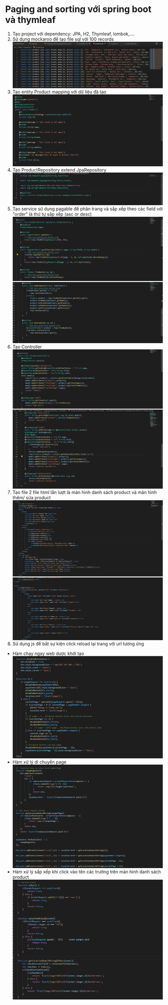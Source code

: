 # Paging and sorting với spring boot và thymleaf
1. Tạo project với dependency: JPA, H2, Thymleaf, lombok,.... 
2. Sử dụng mockaroo để tạo file sql với 100 records
![sql](./photos/sql.png)
3. Tạo entity Product mapping với dữ liệu đã tạo
![entity](./photos/entity.png)
4. Tạo ProductRepository extend JpaRepository
![repo](./photos/repo.png)
5. Tạo service sử dụng pagable để phân trang và sắp xếp theo các field với "order" là thứ tự sắp xếp (asc or desc)
![service](./photos/service.png)
![service](./photos/service2.png)
6. Tạo Controller
![controller1](./photos/controller1.png)
![controller2](./photos/controller2.png)
7. Tạo file 2 file html lần lượt là màn hình danh sách product và màn hình thêm/ sửa product
![index](./photos/html1.png)
![add/edit](./photos/html2.png)
8. Sử dụng js để bắt sự kiện click reload lại trang với url tương ứng
- Hàm chạy ngay web dược khởi tạo
![invoke](./photos/functioninvoke.png)
- Hàm xử lý di chuyển page
![page](./photos/paging.png)
- Hàm xử lý sắp xếp khi click vào tên các trường trên màn hình danh sách product
![page](./photos/sorting.png)
